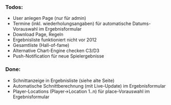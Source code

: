 ### Todos:
 * User anlegen Page (nur für admin)
 * Termine (inkl. wiederholungsangaben) für automatische Datums-Vorauswahl im Ergebnisformular
 * Download Page, Regeln
 * Ergebnisliste funktioniert nicht vor 2012
 * Gesamtliste (Hall-of-fame)
 * Alternative Chart-Engine checken C3/D3
 * Push-Notification für neue Spielergebnisse
 
### Done:
* Schnittanzeige in Ergebnisliste (siehe alte Seite)
* Automatische Schnittberechnung (mit Live-Update) im Ergebnisformular
* Player-Locations (Player->Location 1..n) für place-Vorauswahl im Ergebnisformular
                                                                       